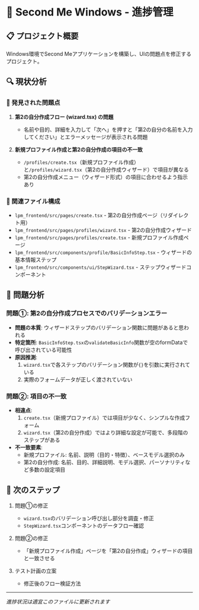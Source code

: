# 🚀 Second Me Windows - 進捗管理

## 📋 プロジェクト概要
Windows環境でSecond Meアプリケーションを構築し、UIの問題点を修正するプロジェクト。

## 🔍 現状分析

### 🔎 発見された問題点
1. **第2の自分作成フロー (wizard.tsx) の問題**
   - 名前や目的、詳細を入力して「次へ」を押すと「第2の自分の名前を入力してください」とエラーメッセージが表示される問題

2. **新規プロファイル作成と第2の自分作成の項目の不一致**
   - `/profiles/create.tsx`（新規プロファイル作成）と`/profiles/wizard.tsx`（第2の自分作成ウィザード）で項目が異なる
   - 第2の自分作成メニュー（ウィザード形式）の項目に合わせるよう指示あり

### 📂 関連ファイル構成
- `lpm_frontend/src/pages/create.tsx` - 第2の自分作成ページ（リダイレクト用）
- `lpm_frontend/src/pages/profiles/wizard.tsx` - 第2の自分作成ウィザード
- `lpm_frontend/src/pages/profiles/create.tsx` - 新規プロファイル作成ページ
- `lpm_frontend/src/components/profile/BasicInfoStep.tsx` - ウィザードの基本情報ステップ
- `lpm_frontend/src/components/ui/StepWizard.tsx` - ステップウィザードコンポーネント

## 📝 問題分析

### 問題①: 第2の自分作成プロセスでのバリデーションエラー
- **問題の本質**: ウィザードステップのバリデーション関数に問題があると思われる
- **特定箇所**: `BasicInfoStep.tsx`の`validateBasicInfo`関数が空のformDataで呼び出されている可能性
- **原因推測**: 
  1. `wizard.tsx`で各ステップのバリデーション関数が`{}`を引数に実行されている
  2. 実際のフォームデータが正しく渡されていない

### 問題②: 項目の不一致
- **相違点**:
  1. `create.tsx`（新規プロファイル）では項目が少なく、シンプルな作成フォーム
  2. `wizard.tsx`（第2の自分作成）ではより詳細な設定が可能で、多段階のステップがある
- **不一致要素**:
  - 新規プロファイル: 名前、説明（目的・特徴）、ベースモデル選択のみ
  - 第2の自分作成: 名前、目的、詳細説明、モデル選択、パーソナリティなど多数の設定項目

## 🚩 次のステップ
1. 問題①の修正
   - `wizard.tsx`のバリデーション呼び出し部分を調査・修正
   - `StepWizard.tsx`コンポーネントのデータフロー確認

2. 問題②の修正
   - 「新規プロファイル作成」ページを「第2の自分作成」ウィザードの項目と一致させる

3. テスト計画の立案
   - 修正後のフロー検証方法

---
*進捗状況は適宜このファイルに更新されます*
